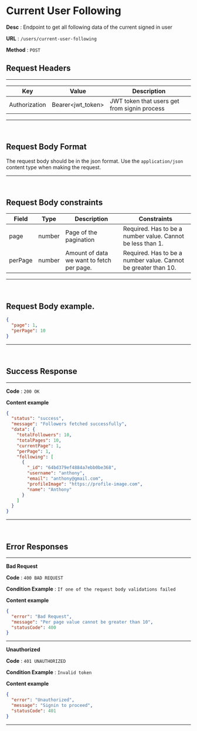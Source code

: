 # Current User Following

**Desc** : Endpoint to get all following data of the current signed in user

**URL** : `/users/current-user-following`

**Method** : `POST`

## **Request Headers**

---

| Key           | Value             | Description                                  |
| ------------- | ----------------- | -------------------------------------------- |
| Authorization | Bearer<jwt_token> | JWT token that users get from signin process |

---

<br/>

## **Request Body Format**

The request body should be in the json format. Use the `application/json` content type when making the request.

---

<br/>

## **Request Body constraints**

| Field   | Type   | Description                               | Constraints                                                    |
| ------- | ------ | ----------------------------------------- | -------------------------------------------------------------- |
| page    | number | Page of the pagination                    | Required. Has to be a number value. Cannot be less than 1.     |
| perPage | number | Amount of data we want to fetch per page. | Required. Has to be a number value. Cannot be greater than 10. |

---

<br/>

## **Request Body example**.

```json
{
  "page": 1,
  "perPage": 10
}
```

---

<br/>

## **Success Response**

---

**Code** : `200 OK`

**Content example**

```json
{
  "status": "success",
  "message": "Followers fetched successfully",
  "data": {
    "totalFollowers": 10,
    "totalPages": 10,
    "currentPage": 1,
    "perPage": 1,
    "following": [
      {
        "_id": "64bd379ef4884a7ebb0be368",
        "username": "anthony",
        "email": "anthony@gmail.com",
        "profileImage": "https://profile-image.com",
        "name": "Anthony"
      }
    ]
  }
}
```

---

<br/>

## **Error Responses**

---

**Bad Request**

**Code** : `400 BAD REQUEST`

**Condition Example** : `If one of the request body validations failed`

**Content example**

```json
{
  "error": "Bad Request",
  "message": "Per page value cannot be greater than 10",
  "statusCode": 400
}
```

---

**Unauthorized**

**Code** : `401 UNAUTHORIZED`

**Condition Example** : `Invalid token`

**Content example**

```json
{
  "error": "Unauthorized",
  "message": "Signin to proceed",
  "statusCode": 401
}
```

---
